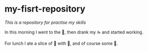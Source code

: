 # my-fisrt-repository
*This is a repository for practise my skills*

In this morning I went to the :office:, then drank my :coffee: and started working.

For lunch I ate a slice of :pizza: with :fries:, and of course some :cookie:.
